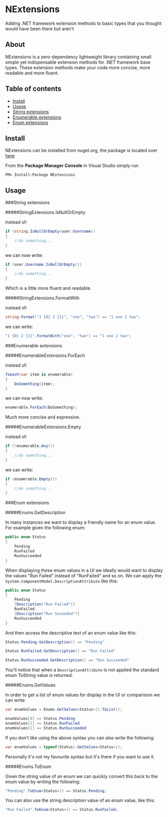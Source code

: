 NExtensions
===========

Adding .NET framework extension methods to basic types that you thought would have been there but aren't

About
-----

NExtensions is a zero-dependency lightweight library containing small simple yet indispensable extension methods for .NET framework base types. These extension methods make your code more concise, more readable and more fluent.

Table of contents
-----------------

* [Install](https://github.com/halcharger/NExtensions#install)
* [Usage](https://github.com/halcharger/NExtensions#usage)
* [String extensions](https://github.com/halcharger/NExtensions#string-extensions)
* [Enumerable extensions](https://github.com/halcharger/NExtensions#enumerable-extensions)
* [Enum extensions](https://github.com/halcharger/NExtensions#enum-extensions)

Install
-------

NExtensions can be installed from nuget.org, the package is located over [here](https://www.nuget.org/packages/nextensions)

From the **Package Manager Console** in Visual Studio simply run 

`PM> Install-Package NExtensions`

Usage
-----

###String extensions

#####StringExtensions.IsNullOrEmpty

instead of:

```c#
if (string.IsNullOrEmpty(user.Username))
{
	//do something...
}
```

we can now write:

```c#
if (user.Username.IsNullOrEmpty())
{
	//do something...
}
```

Which is a little more fluent and readable.

#####StringExtensions.FormatWith

instead of:

```c#
string.Format("1 {0} 2 {1}", "one", "two") == "1 one 2 two";
```

we can write:

```c#
"1 {0} 2 {1}".FormatWith("one", "two") == "1 one 2 two";
```

###Enumerable extensions

#####EnumerableExtensions.ForEach

instead of:

```c#
foeach(var item in enumerable)
{
	DoSomething(item);
}
```

we can now write:

```c#
enumerable.ForEach(DoSomething);
```

Much more concise and expressive.

#####EnumerableExtensions.Empty

instead of:

```c#
if (!enumerable.Any())
{
	//do something...
}
```

we can write:

```c#
if (enumerable.Empty())
{
	//do something...
}
```

###Enum extensions

#####Enums.GetDescription

In many instances we want to display a friendly name for an enum value. For example given the following enum:

```c#
public enum Status
{
	Pending
	RunFailed
	RunSucceeded
}
```

When displaying these enum values in a UI we ideally would want to display the values "Run Failed" instead of "RunFailed" and so on. We can apply the `System.ComponentModel.DescriptionAttribute` like this:

```c#
public enum Status
{
	Pending
	[Description("Run Failed")]
	RunFailed
	[Description("Run Suceeded")]
	RunSucceeded
}
```
And then access the descriptive text of an enum value like this:

```c#
Status.Pending.GetDescription() == "Pending"

Status.RunFailed.GetDescription() == "Run Failed"

Status.RunSucceeded.GetDescription() == "Run Succeeded"
```

You'll notice that when a `DescriptionAttribute` is not applied the standard enum ToString value is returned.

#####Enums.GetValues

In order to get a list of enum values for display in the UI or comparision we can write:

```c#
var enumValues = Enums.GetValues<Status>().ToList();

enumValues[0] == Status.Pending
enumValues[1] == Status.RunFailed
enumValues[2] == Status.RunSucceeded
```

If you don't like using the above syntax you can also write the following:

```c#
var enumValues = typeof(Status).GetValues<Status>();
```

Personally it's not my favourite syntax but it's there if you want to use it.

#####Enums.ToEnum

Given the string value of an enum we can quickly convert this back to the enum value by writing the following:

```c#
"Pending".ToEnum<Status>() == Status.Pending;
```

You can also use the string description value of an enum value, like this:

```c#
"Run Failed".ToEnum<Status>() == Status.RunFailed;
```